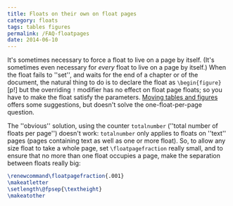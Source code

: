 ```yaml
---
title: Floats on their own on float pages
category: floats
tags: tables figures
permalink: /FAQ-floatpages
date: 2014-06-10
---
```


It's sometimes necessary to force a float to live on a page by itself.
(It's sometimes even necessary for _every_ float to live on a
page by itself.)  When the float fails to ''set'', and waits for the end
of a chapter or of the document, the natural thing to do is to declare
the float as
  `\begin{figure}`[p!]
but the overriding `!` modifier has no effect on float page floats; so
you have to make the float satisfy the parameters.
[Moving tables and figures](FAQ-floats) offers some
suggestions, but doesn't solve the one-float-per-page question.

The ''obvious'' solution, using the counter `totalnumber`
(''total number of floats per page'') doesn't work:
`totalnumber` only applies to floats on ''text'' pages (pages
containing text as well as one or more float).  So, to allow any
size float to take a whole page, set `\floatpagefraction` really
small, and to ensure that no more than one float occupies a page, make
the separation between floats really big:
```latex
\renewcommand\floatpagefraction{.001}
\makeatletter
\setlength\@fpsep{\textheight}
\makeatother
```

